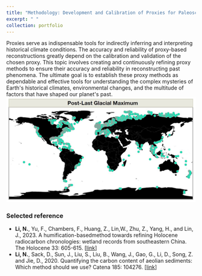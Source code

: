 ```yaml
---
title: "Methodology: Development and Calibration of Proxies for Paleoscience"
excerpt: " "
collection: portfolio
---
```


Proxies serve as indispensable tools for indirectly inferring and interpreting historical climate conditions. The accuracy and reliability of proxy-based reconstructions greatly depend on the calibration and validation of the chosen proxy. This topic involves creating and continuously refining proxy methods to ensure their accuracy and reliability in reconstructing past phenomena. The ultimate goal is to establish these proxy methods as dependable and effective tools for understanding the complex mysteries of Earth's historical climates, environmental changes, and the multitude of factors that have shaped our planet's past.
<img src='/images/sea-level2.jpg'>

### Selected reference
  * **Li, N.**, Yu, F., Chambers, F., Huang, Z., Lin,W., Zhu, Z., Yang, H., and Lin, J., 2023. A humification-basedmethod towards refining Holocene radiocarbon chronologies: wetland records from southeastern China. The Holocene 33: 605-615. [[link](https://doi.org/10.1177/09596836231151821)]
  * **Li, N.**, Sack, D., Sun, J., Liu, S., Liu, B., Wang, J., Gao, G., Li, D., Song, Z. and Jie, D., 2020. Quantifying the carbon content of aeolian sediments: Which method should we use? Catena 185: 104276. [[link](https://doi.org/10.1016/j.catena.2019.104276)]
